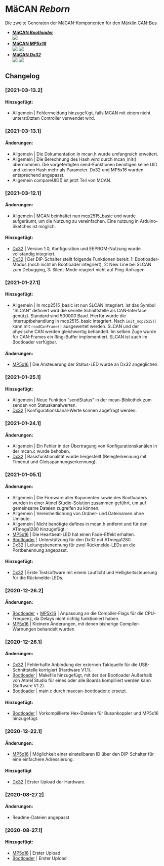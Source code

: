 # <b>MäCAN _Reborn_ </b>

Die zweite Generaton der MäCAN-Komponenten für den [Märklin CAN-Bus][candoku]

- <b>[MäCAN _Bootloader_][bootloader]</b><br>
    <img src="https://img.shields.io/badge/Software-V1.6-007EC6?style=flat-square"/>
- <b>[MäCAN _MP5x16_][mp5x16]</b><br>
    <img src="https://img.shields.io/badge/Hardware-V1.0-FE7D37?style=flat-square"/>
    <img src="https://img.shields.io/badge/Software-V1.5-FE7D37?style=flat-square"/>
- <b>[MäCAN _Dx32_][dx32]</b><br>
    <img src="https://img.shields.io/badge/Hardware-V1.1-FF4D47?style=flat-square"/>
    <img src="https://img.shields.io/badge/Software-V1.1-FF4D47?style=flat-square"/>
## Changelog

### [2021-03-13.2]
#### Hinzugefügt:
- Allgemein | Fehlermeldung hinzugefügt, falls MCAN mit einem nicht unterstützten Controller verwendet wird.

### [2021-03-13.1]
#### Änderungen:
- Allgemein | Die Dokumentation in mcan.h wurde umfangreich erweitert.
- Allgemein | Die Berechnung des Hash wird durch mcan_init() übernommen. Die vorgefertigten send-Funktionen benötigen keine UID und keinen Hash mehr als Parameter. Dx32 und MP5x16 wurden entsprechend angepasst.
- Allgemein compareUID() ist jetzt Teil von MCAN.

### [2021-03-12.1]
#### Änderungen:
- Allgemein | MCAN beinhaltet nun mcp2515_basic und wurde aufgeräumt, um die Nutzung zu vereinfachen. Eine nutzung in Arduino-Sketches ist möglich.

#### Hinzugefügt:
- [Dx32][dx32] | Version 1.0, Konfiguration und EEPROM-Nutzung wurde vollständig integriert. 
- [Dx32][dx32] | Der DIP-Schalter stellt folgende Funktionen bereit: 1: Bootloader-Modus (noch nicht im Bootloader integriert), 2: New Line bei SLCAN zum Debugging, 3: Silent-Mode reagiert nicht auf Ping-Anfragen

### [2021-01-27.1]
#### Hinzugefügt:
- Allgemein | In mcp2515_basic ist nun SLCAN integriert. Ist das Symbol "SLCAN" definiert wird die serielle Schnittstelle als CAN-Interface genutzt. Standard sind 500000 Baud. Hierfür wurde die Interruptbehandlung in mcp2515_basic integriert. Nach `init_mcp2515()` kann mit `readCanFrame()` ausgewertet werden. SLCAN und der physische CAN werden gleichwertig behandelt. Im selben Zuge wurde für CAN-Frames ein Ring-Buffer implementiert. SLCAN ist auch im Bootloader verfügbar.

#### Änderungen:
- [MP5x16][MP5x16] | Die Ansteuerung der Status-LED wurde an Dx32 angeglichen.

### [2021-01-25.1]
#### Hinzugefügt:
- Allgemein | Neue Funktion "sendStatus" in der mcan-Bibliothek zum senden von Statuskanalwerten.
- [Dx32][dx32] | Konfigurationskanal-Werte können abgefragt werden.

### [2021-01-24.1]
#### Änderungen:
- Allgemein | Ein Fehler in der Übertragung von Konfigurationskanälen in der mcan.c wurde behoben.
- [Dx32][dx32] | Basisfunktionalität wurde hergestellt (Belegterkennung mit Timeout und Gleisspannungserkennung).

### [2021-01-05.1]
#### Änderungen:
- Allgemein | Die Firmware aller Koponenten sowie des Bootloaders wurden in einer Atmel Studio-Solution zusammen geführt, um auf gemeinsame Dateien zugreifen zu können.
- Allgemein | Vereinheitlichung von Ordner- und Dateinamen ohne Umlaute.
- Allgemein | Nicht benötigte defines in mcan.h entfernt und für den ATmega1280 hinzugefügt.
- [MP5x16][mp5x16] | Die Heartbeat-LED hat einen Fade-Effekt erhalten.
- [Bootloader][bootloader] | Unterstützung für den Dx32 mit ATmega1280.
- [Dx32][dx32] | Leitungsbenennung für zwei Rückmelde-LEDs an die Portbenennung angepasst.

#### Hinzugefügt:
- [Dx32][dx32] | Erste Testsoftware mit einem Lauflicht und Helligkeitssteuerung für die Rückmelde-LEDs.

### [2020-12-26.2]
#### Änderungen:
- [Bootloader][bootloader] + [MP5x16][mp5x16] | Anpassung an die Compiler-Flags für die CPU-Frequenz, da Delays nicht richtig funktioniert haben.
- [MP5x16][mp5x16] | Kleinere Änderungen, mit denen bisherige Compiler-Warnungen behandelt wurden.

### [2020-12-26.1]
#### Änderungen:
- [Dx32][dx32] | Fehlerhafte Anbindung der externen Taktquelle für die USB-Schnittstelle korrigiert (Hardware V1.1).
- [Bootloader][bootloader] | Makefile hinzugefügt, mit der der Bootloader Außerhalb von Atmel Studio für eines oder alle Boards kompilliert werden kann (Software V1.2).
- [Bootloader][bootloader] | main.c durch maecan-bootloader.c ersetzt.

#### Hinzugefügt:
- [Bootloader][bootloader] | Vorkompillierte Hex-Dateien für Busankoppler und MP5x16 hinzugefügt.

### [2020-12-22.1]
#### Änderungen:
- [MP5x16][mp5x16] | Möglichkeit einer einstellbaren ID über den DIP-Schalter für eine einfachere Adressierung.

#### Hinzugefügt
- [Dx32][dx32] | Erster Upload der Hardware.

### [2020-08-27.2]
#### Änderungen:
- Readme-Dateien angepasst

### [2020-08-27.1]
#### Hinzugefügt:
- [MP5x16][mp5x16] | Erster Upload
- [Bootloader][bootloader] |  Erster Upload

[candoku]: https://www.maerklin.de/fileadmin/media/service/software-updates/cs2CAN-Protokoll-2_0.pdf
[bootloader]: Bootloader
[mp5x16]: MäCAN_MP5x16
[dx32]: MäCAN_Dx32

[//]: # (Orange: #FE7D37, Blau: #007EC6)
